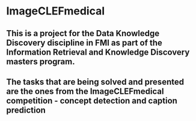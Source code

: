 # ImageCLEFmedical

## This is a project for the Data Knowledge Discovery discipline in FMI as part of the Information Retrieval and Knowledge Discovery masters program.

## The tasks that are being solved and presented are the ones from the ImageCLEFmedical competition - concept detection and caption prediction

